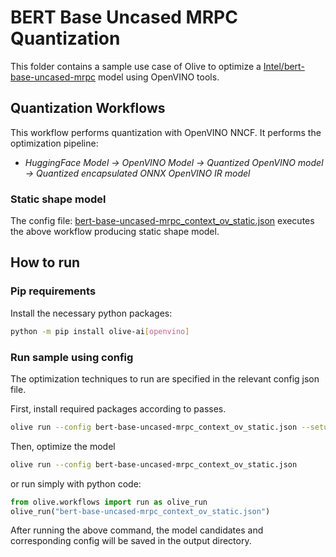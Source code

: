 # BERT Base Uncased MRPC Quantization

This folder contains a sample use case of Olive to optimize a [Intel/bert-base-uncased-mrpc](https://huggingface.co/Intel/bert-base-uncased-mrpc) model using OpenVINO tools.

## Quantization Workflows

This workflow performs quantization with OpenVINO NNCF. It performs the optimization pipeline:

- *HuggingFace Model -> OpenVINO Model -> Quantized OpenVINO model -> Quantized encapsulated ONNX OpenVINO IR model*

### Static shape model

The config file: [bert-base-uncased-mrpc_context_ov_static.json](bert-base-uncased-mrpc_context_ov_static.json) executes the above workflow producing static shape model.

## How to run

### Pip requirements

Install the necessary python packages:

```bash
python -m pip install olive-ai[openvino]
```

### Run sample using config

The optimization techniques to run are specified in the relevant config json file.

First, install required packages according to passes.

```bash
olive run --config bert-base-uncased-mrpc_context_ov_static.json --setup
```

Then, optimize the model

```bash
olive run --config bert-base-uncased-mrpc_context_ov_static.json
```

or run simply with python code:

```python
from olive.workflows import run as olive_run
olive_run("bert-base-uncased-mrpc_context_ov_static.json")
```

After running the above command, the model candidates and corresponding config will be saved in the output directory.
